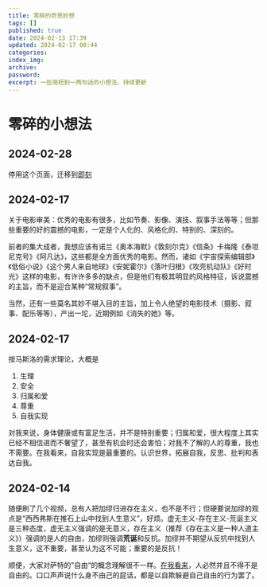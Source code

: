 ```yaml
---
title: 零碎的奇思妙想
tags: []
published: true
date: 2024-02-13 17:39
updated: 2024-02-17 00:44
categories:
index_img:
archive:
password:
excerpt: 一些简短到一两句话的小想法，持续更新
---
```


<!-- todo: not finished -->

# 零碎的小想法

## 2024-02-28
停用这个页面，迁移到[即刻](/hexo/shuoshuo)

## 2024-02-17

关于电影审美：优秀的电影有很多，比如节奏、影像、演技、叙事手法等等；但那些重要的好的震撼的电影，一定是个人化的、风格化的、特别的、深刻的。

前者的集大成者，我想应该有诺兰《奥本海默》《敦刻尔克》《信条》卡梅隆《泰坦尼克号》《阿凡达》，这些都是全方面优秀的电影。然而，诸如《宇宙探索编辑部》《低俗小说》《这个男人来自地球》《安妮霍尔》《落叶归根》《攻壳机动队》《好时光》这样的电影，有许许多多的缺点，但是他们有极其明显的风格特征，诉说震撼的主旨，而不是迎合某种“常规叙事”。

当然，还有一些莫名其妙不堪入目的主旨，加上令人绝望的电影技术（摄影、叙事、配乐等等），产出一坨，近期例如《消失的她》等。

## 2024-02-17

按马斯洛的需求理论，大概是

1. 生理
2. 安全
3. 归属和爱
4. 尊重
5. 自我实现

对我来说，身体健康或有富足生活，并不是特别重要；归属和爱，很大程度上其实已经不相信进而不奢望了，甚至有机会时还会害怕；对我不了解的人的尊重，我也不需要。在我看来，自我实现是最重要的。认识世界，拓展自我，反思、批判和表达自我。

## 2024-02-14

随便刷了几个视频，总有人把加缪归进存在主义，也不是不行；但硬要说加缪的观点是“西西弗斯在推石上山中找到人生意义”，好烦。虚无主义-存在主义-荒诞主义是三种态度，虚无主义强调的是无意义，存在主义（推荐《存在主义是一种人道主义》）强调的是人的自由，加缪则强调**荒诞**和反抗。加缪并不期望从反抗中找到人生意义，这不重要，甚至认为这不可能；重要的是反抗！

顺便，大家对萨特的”自由“的概念理解很不一样。[在我看来](/hexo/contemplation/free-and-death)，人必然并且不得不是自由的。口口声声说什么身不由己的屁话，都是以自欺躲避自己自由的行为罢了。

